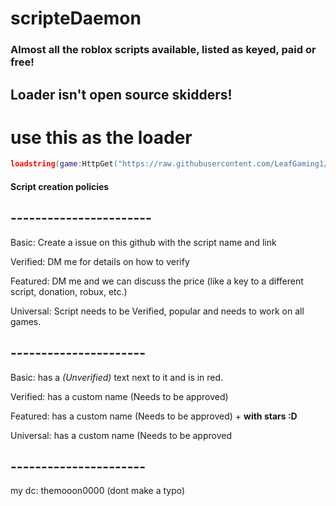# scripteDaemon
### Almost all the roblox scripts available, listed as keyed, paid or free!
## Loader isn't open source skidders!
# use this as the loader
```lua
loadstring(game:HttpGet("https://raw.githubusercontent.com/LeafGaming1/scripteDaemon/main/Loader.lua"))()
```

#### Script creation policies
## -----------------------
Basic: Create a issue on this github with the script name and link

Verified: DM me for details on how to verify

Featured: DM me and we can discuss the price (like a key to a different script, donation, robux, etc.)

Universal: Script needs to be Verified, popular and needs to work on all games.
## ----------------------
Basic: has a *(Unverified)* text next to it and is in red.

Verified: has a custom name (Needs to be approved)

Featured: has a custom name (Needs to be approved) + **with stars :D**

Universal: has a custom name (Needs to be approved
## ----------------------
my dc: themooon0000 (dont make a typo)
<!-- TODO: Add scripts -->
